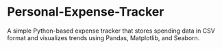 # Personal-Expense-Tracker
A simple Python-based expense tracker that stores spending data in CSV format and visualizes trends using Pandas, Matplotlib, and Seaborn.
